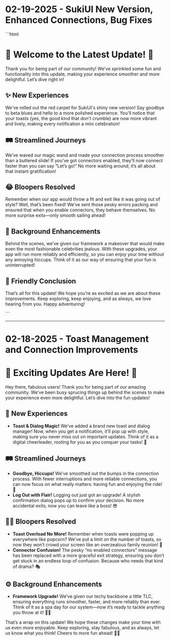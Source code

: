 # 02-19-2025 - SukiUI New Version, Enhanced Connections, Bug Fixes


\`\`\`html <!DOCTYPE html>

# 🎉 Welcome to the Latest Update! 🎉

Thank you for being part of our community! We’ve sprinkled some fun and functionality into this update, making your experience smoother and more delightful. Let’s dive right in!

## ✨ New Experiences

We've rolled out the red carpet for SukiUI's shiny new version! Say goodbye to beta blues and hello to a more polished experience. You'll notice that your toasts (yes, the good kind that don't crumble) are now more vibrant and lively, making every notification a mini celebration!

## 🛤️ Streamlined Journeys

We’ve waved our magic wand and made your connection process smoother than a buttered slide! If you've got connectors enabled, they’ll now connect faster than you can say “Let’s go!” No more waiting around; it’s all about that instant gratification!

## 😂 Bloopers Resolved

Remember when our app would throw a fit and exit like it was going out of style? Well, that’s been fixed! We’ve sent those pesky errors packing and ensured that when you enable connectors, they behave themselves. No more surprise exits—only smooth sailing ahead!

## 🔧 Background Enhancements

Behind the scenes, we’ve given our framework a makeover that would make even the most fashionable celebrities jealous. With these upgrades, your app will run more reliably and efficiently, so you can enjoy your time without any annoying hiccups. Think of it as our way of ensuring that your fun is uninterrupted!

## 🎈 Friendly Conclusion

That’s all for this update! We hope you’re as excited as we are about these improvements. Keep exploring, keep enjoying, and as always, we love hearing from you. Happy adventuring!

\`\`\`

 *** 

# 02-18-2025 - Toast Management and Connection Improvements


# 🌟 Exciting Updates Are Here! 🌟

Hey there, fabulous users! Thank you for being part of our amazing community. We’ve been busy sprucing things up behind the scenes to make your experience even more delightful. Let’s dive into the fun updates!

## **🎉 New Experiences**

* **Toast & Dialog Magic!** We’ve added a brand new toast and dialog manager! Now, when you get a notification, it’ll pop up with style, making sure you never miss out on important updates. Think of it as a digital cheerleader, rooting for you as you conquer your tasks! 🎊

## **🛤️ Streamlined Journeys**

* **Goodbye, Hiccups!** We’ve smoothed out the bumps in the connection process. With fewer interruptions and more reliable connections, you can now focus on what really matters: having fun and enjoying the ride! 🚀
* **Log Out with Flair!** Logging out just got an upgrade! A stylish confirmation dialog pops up to confirm your decision. No more accidental exits; now you can leave like a boss! 😎

## **🤦‍♂️ Bloopers Resolved**

* **Toast Overload No More!** Remember when toasts were popping up everywhere like popcorn? We’ve put a limit on the number of toasts, so now they won’t crowd your screen like an overzealous family reunion! 🍿
* **Connector Confusion!** The pesky “no enabled connectors” message has been replaced with a more graceful exit strategy, ensuring you don’t get stuck in an endless loop of confusion. Because who needs that kind of drama? 🎭

## **⚙️ Background Enhancements**

* **Framework Upgrade!** We’ve given our techy backbone a little TLC, ensuring everything runs smoother, faster, and more reliably than ever. Think of it as a spa day for our system—now it’s ready to tackle anything you throw at it! 🧖‍♂️

That’s a wrap on this update! We hope these changes make your time with us even more enjoyable. Keep exploring, stay fabulous, and as always, let us know what you think! Cheers to more fun ahead! 🎉🥳


